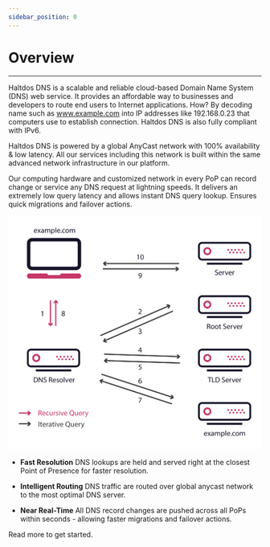 ```yaml
---
sidebar_position: 0
---
```


# Overview

---

Haltdos DNS is a scalable and reliable cloud-based Domain Name System (DNS) web service. It provides an affordable way to businesses and developers to route end users to Internet applications. How? By decoding name such as www.example.com into IP addresses like 192.168.0.23 that computers use to establish connection. Haltdos DNS is also fully compliant with IPv6.

Haltdos DNS is powered by a global AnyCast network with 100% availability & low latency. All our services including this network is built within the same advanced network infrastructure in our platform.

Our computing hardware and customized network in every PoP can record change or service any DNS request at lightning speeds. It delivers an extremely low query latency and allows instant DNS query lookup. Ensures quick migrations and failover actions.

![Event](/img/saas/dnsoverview1.jpg)

- **Fast Resolution** DNS lookups are held and served right at the closest Point of Presence for faster resolution.

- **Intelligent Routing** DNS traffic are routed over global anycast network to the most optimal DNS server.

- **Near Real-Time** All DNS record changes are pushed across all PoPs within seconds - allowing faster migrations and failover actions.

Read more to get started.